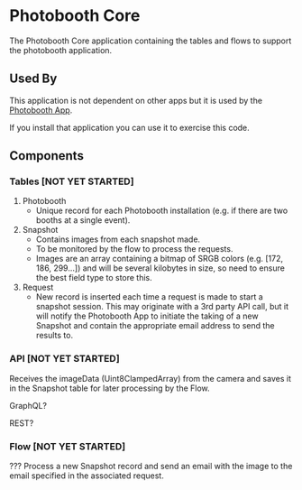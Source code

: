 # Photobooth Core

The Photobooth Core application containing the tables and flows to support the photobooth application.

## Used By

This application is not dependent on other apps but it is used by the [Photobooth App](https://github.com/ServiceNowNextExperience/photobooth).

If you install that application you can use it to exercise this code.

## Components

### Tables [NOT YET STARTED]

1. Photobooth
   - Unique record for each Photobooth installation (e.g. if there are two booths at a single event).
2. Snapshot
   - Contains images from each snapshot made.
   - To be monitored by the flow to process the requests.
   - Images are an array containing a bitmap of SRGB colors (e.g. [172, 186, 299...]) and will be several kilobytes in size, so need to ensure the best field type to store this.
3. Request
   - New record is inserted each time a request is made to start a snapshot session. This may originate with a 3rd party API call, but it will notify the Photobooth App to initiate the taking of a new Snapshot and contain the appropriate email address to send the results to.

### API [NOT YET STARTED]

Receives the imageData (Uint8ClampedArray) from the camera and saves it in the Snapshot table for later processing by the Flow.

GraphQL?

REST?

### Flow [NOT YET STARTED]

??? Process a new Snapshot record and send an email with the image to the email specified in the associated request.
